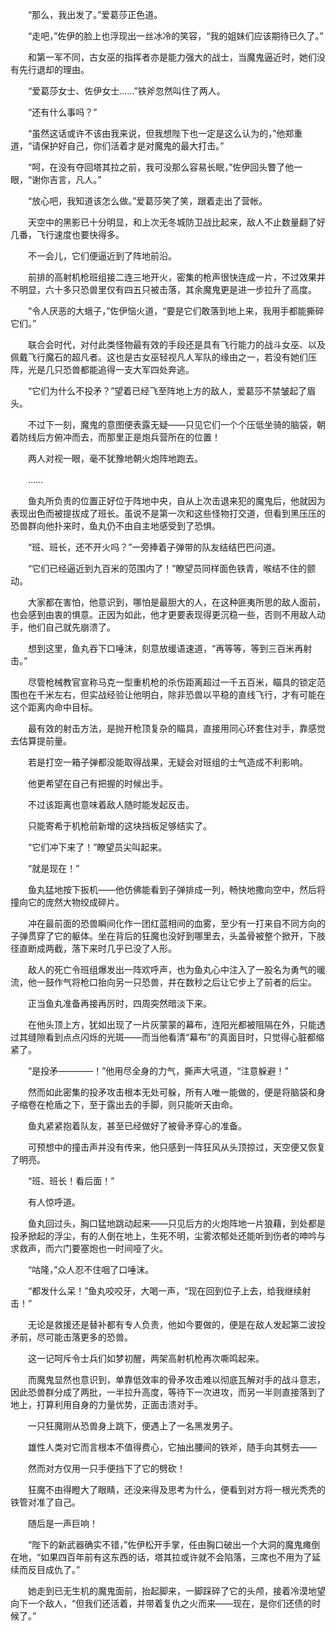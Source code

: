 　　“那么，我出发了。”爱葛莎正色道。

　　“走吧，”佐伊的脸上也浮现出一丝冰冷的笑容，“我的姐妹们应该期待已久了。”

　　和第一军不同，古女巫的指挥者亦是能力强大的战士，当魔鬼逼近时，她们没有先行退却的理由。

　　“爱葛莎女士、佐伊女士……”铁斧忽然叫住了两人。

　　“还有什么事吗？”

　　“虽然这话或许不该由我来说，但我想陛下也一定是这么认为的，”他郑重道，“请保护好自己，你们活着才是对魔鬼的最大打击。”

　　“呵，在没有夺回塔其拉之前，我可没那么容易长眠，”佐伊回头瞥了他一眼，“谢你吉言，凡人。”

　　“放心吧，我知道该怎么做。”爱葛莎笑了笑，跟着走出了营帐。

　　天空中的黑影已十分明显，和上次无冬城防卫战比起来，敌人不止数量翻了好几番，飞行速度也要快得多。

　　不一会儿，它们便逼近到了阵地前沿。

　　前排的高射机枪班组接二连三地开火，密集的枪声很快连成一片，不过效果并不明显，六十多只恐兽里仅有四五只被击落，其余魔鬼更是进一步拉升了高度。

　　“令人厌恶的大蛾子，”佐伊恼火道，“要是它们敢落到地上来，我用手都能撕碎它们。”

　　联合会时代，对付此类怪物最有效的手段还是具有飞行能力的战斗女巫、以及佩戴飞行魔石的超凡者。这也是古女巫轻视凡人军队的缘由之一，若没有她们压阵，光是几只恐兽都能追得一支大军四处奔逃。

　　“它们为什么不投矛？”望着已经飞至阵地上方的敌人，爱葛莎不禁皱起了眉头。

　　不过下一刻，魔鬼的意图便表露无疑——只见它们一个个压低坐骑的脑袋，朝着防线后方俯冲而去，而那里正是炮兵营所在的位置！

　　两人对视一眼，毫不犹豫地朝火炮阵地跑去。

　　……

　　鱼丸所负责的位置正好位于阵地中央，自从上次击退来犯的魔鬼后，他就因为表现出色而被提拔成了班长。虽说不是第一次和这些怪物打交道，但看到黑压压的恐兽群向他扑来时，鱼丸仍不由自主地感受到了恐惧。

　　“班、班长，还不开火吗？”一旁捧着子弹带的队友结结巴巴问道。

　　“它们已经逼近到九百米的范围内了！”瞭望员同样面色铁青，喉结不住的颤动。

　　大家都在害怕，他意识到，哪怕是最胆大的人，在这种匪夷所思的敌人面前，也会感到由衷的惧意。正因为如此，他才更要表现得更沉稳一些，否则不用敌人动手，他们自己就先崩溃了。

　　想到这里，鱼丸吞下口唾沫，刻意放缓语速道，“再等等，等到三百米再射击。”

　　尽管枪械教官宣称马克一型重机枪的杀伤距离超过一千五百米，瞄具的锁定范围也在千米左右，但实战经验让他明白，除非恐兽以平稳的直线飞行，才有可能在这个距离内命中目标。

　　最有效的射击方法，是抛开枪顶复杂的瞄具，直接用同心环套住对手，靠感觉去估算提前量。

　　若是打空一箱子弹都没能取得战果，无疑会对班组的士气造成不利影响。

　　他更希望在自己有把握的时候出手。

　　不过该距离也意味着敌人随时能发起反击。

　　只能寄希于机枪前新增的这块挡板足够结实了。

　　“它们冲下来了！”瞭望员尖叫起来。

　　“就是现在！”

　　鱼丸猛地按下扳机——他仿佛能看到子弹排成一列，畅快地撒向空中，然后将撞向它的庞然大物绞成碎片。

　　冲在最前面的恐兽瞬间化作一团红蓝相间的血雾，至少有一打来自不同方向的子弹贯穿了它的躯体。坐在背后的狂魔也没好到哪里去，头盖骨被整个掀开，下肢径直断成两截，落下来时几乎已没了人形。

　　敌人的死亡令班组爆发出一阵欢呼声，也为鱼丸心中注入了一股名为勇气的暖流，他一鼓作气将枪口抬向另一只恐兽，并在数秒之后让它步上了前者的后尘。

　　正当鱼丸准备再接再厉时，四周突然暗淡下来。

　　在他头顶上方，犹如出现了一片灰蒙蒙的幕布，连阳光都被阻隔在外，只能透过其缝隙看到点点闪烁的光斑——而当他看清“幕布”的真面目时，只觉得心脏都缩紧了。

　　“是投矛————！”他用尽全身的力气，撕声大吼道，“注意躲避！”

　　然而如此密集的投矛攻击根本无处可躲，所有人唯一能做的，便是将脑袋和身子缩卷在枪盾之下，至于露出去的手脚，则只能听天由命。

　　鱼丸紧紧抱着队友，甚至已经做好了被骨矛穿心的准备。

　　可预想中的撞击声并没有传来，他只感到一阵狂风从头顶掠过，天空便又恢复了明亮。

　　“班、班长！看后面！”

　　有人惊呼道。

　　鱼丸回过头，胸口猛地跳动起来——只见后方的火炮阵地一片狼藉，到处都是投矛掀起的浮尘，有的人倒在地上，生死不明，尘雾浓郁处还能听到伤者的呻吟与求救声，而六门要塞炮也一时间哑了火。

　　“咕隆，”众人忍不住咽了口唾沫。

　　“都发什么呆！”鱼丸咬咬牙，大喝一声，“现在回到位子上去，给我继续射击！”

　　无论是救援还是替补都有专人负责，他如今要做的，便是在敌人发起第二波投矛前，尽可能击落更多的恐兽。

　　这一记呵斥令士兵们如梦初醒，两架高射机枪再次嘶鸣起来。

　　而魔鬼显然也意识到，单靠低效率的骨矛攻击难以彻底瓦解对手的战斗意志，因此恐兽群分成了两批，一半拉升高度，等待下一次进攻，而另一半则直接落到了地上，打算利用自身的力量优势，正面击溃对手。

　　一只狂魔刚从恐兽身上跳下，便遇上了一名黑发男子。

　　雄性人类对它而言根本不值得费心，它抽出腰间的铁斧，随手向其劈去——

　　然而对方仅用一只手便挡下了它的劈砍！

　　狂魔不由得瞪大了眼睛，还没来得及思考为什么，便看到对方将一根光秃秃的铁管对准了自己。

　　随后是一声巨响！

　　“陛下的新武器确实不错，”佐伊松开手掌，任由胸口破出一个大洞的魔鬼瘫倒在地，“如果四百年前有这东西的话，塔其拉或许就不会陷落，三席也不用为了延续而反目成仇了。”

　　她走到已无生机的魔鬼面前，抬起脚来，一脚踩碎了它的头颅，接着冷漠地望向下一个敌人，“但我们还活着，并带着复仇之火而来——现在，是你们还债的时候了。”
